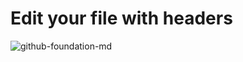 # Edit your file with headers
![github-foundation-md](https://github.com/aporquez/skills-communicate-using-markdown/assets/4175765/deb38aa8-5ee6-467e-9b4b-35df5799f985)
